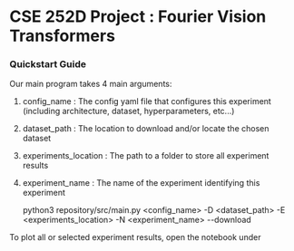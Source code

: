# CSE 252D Project : Fourier Vision Transformers

### Quickstart Guide

Our main program takes 4 main arguments:
1. config_name : The config yaml file that configures this experiment (including architecture, dataset, hyperparameters, etc...)
2. dataset_path : The location to download and/or locate the chosen dataset
3. experiments_location : The path to a folder to store all experiment results
4. experiment_name : The name of the experiment identifying this experiment

    python3 repository/src/main.py <config_name> -D <dataset_path> -E <experiments_location> -N <experiment_name> --download

To plot all or selected experiment results, open the notebook under 